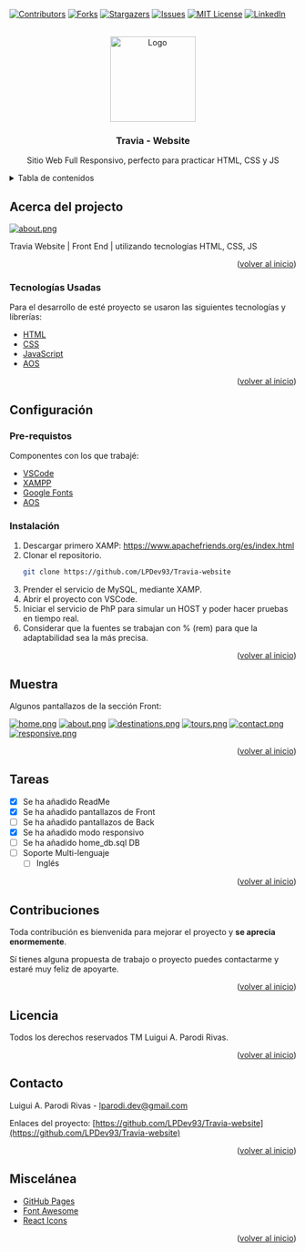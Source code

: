 <!-- PROJECT SHIELDS -->
<!--
*** I'm using markdown "reference style" links for readability.
*** Reference links are enclosed in brackets [ ] instead of parentheses ( ).
*** See the bottom of this document for the declaration of the reference variables
*** for contributors-url, forks-url, etc. This is an optional, concise syntax you may use.
*** https://www.markdownguide.org/basic-syntax/#reference-style-links
-->

[![Contributors][contributors-shield]][contributors-url]
[![Forks][forks-shield]][forks-url]
[![Stargazers][stars-shield]][stars-url]
[![Issues][issues-shield]][issues-url]
[![MIT License][license-shield]][license-url]
[![LinkedIn][linkedin-shield]][linkedin-url]

<!-- PROJECT LOGO -->
<br />
<div align="center">
  <a href="https://github.com/LPDev93">
    <img src="https://i.postimg.cc/sDJkggt8/Logo-white.png" alt="Logo" width="150" height="auto">
  </a>

  <h3 align="center">Travia - Website</h3>

  <p align="center">
    Sitio Web Full Responsivo, perfecto para practicar HTML, CSS y JS   
  </p>
</div>

<!-- TABLE OF CONTENTS -->
<details>
  <summary>Tabla de contenidos</summary>
  <ol>
    <li>
      <a href="#about-the-project">Acerca del projecto</a>
      <ul>
        <li><a href="#built-with">Tecnologías usadas</a></li>
      </ul>
    </li>
    <li>
      <a href="#getting-started">Configuración</a>
      <ul>
        <li><a href="#prerequisites">Pre-requisitos</a></li>
        <li><a href="#installation">Instalación</a></li>
      </ul>
    </li>
    <li><a href="#usage">Muestra</a></li>
    <li><a href="#roadmap">Tareas</a></li>
    <li><a href="#contributing">Contruibuidores</a></li>
    <li><a href="#license">Licensia</a></li>
    <li><a href="#contact">Contacto</a></li>
    <li><a href="#acknowledgments">Miscelánea</a></li>
  </ol>
</details>

<!-- ABOUT THE PROJECT -->

## Acerca del projecto

[![about.png](https://i.postimg.cc/ryWhSz1w/about.png)](https://postimg.cc/t7qtbqvK)

Travia Website | Front End | utilizando tecnologías HTML, CSS, JS

<p align="right">(<a href="#top">volver al inicio</a>)</p>

<!-- BUILT WITH -->

### Tecnologías Usadas

Para el desarrollo de esté proyecto se usaron las siguientes tecnologías y librerías:

- [HTML](https://developer.mozilla.org/es/docs/Web/HTML)
- [CSS](https://developer.mozilla.org/es/docs/Web/CSS)
- [JavaScript](https://developer.mozilla.org/es/docs/Web/JavaScript)
- [AOS](https://michalsnik.github.io/aos/)

<p align="right">(<a href="#top">volver al inicio</a>)</p>

<!-- GETTING STARTED -->

## Configuración

### Pre-requistos

Componentes con los que trabajé:

- [VSCode](https://code.visualstudio.com/)
- [XAMPP](https://www.apachefriends.org/es/index.html)
- [Google Fonts](https://fonts.google.com/knowledge)
- [AOS](https://michalsnik.github.io/aos/)

### Instalación

1. Descargar primero XAMP: https://www.apachefriends.org/es/index.html
2. Clonar el repositorio.
   ```sh
   git clone https://github.com/LPDev93/Travia-website
   ```
3. Prender el servicio de MySQL, mediante XAMP.
4. Abrir el proyecto con VSCode.
5. Iniciar el servicio de PhP para simular un HOST y poder hacer pruebas en tiempo real.
6. Considerar que la fuentes se trabajan con % (rem) para que la adaptabilidad sea la más precisa.

<p align="right">(<a href="#top">volver al inicio</a>)</p>

<!-- USAGE EXAMPLES -->

## Muestra

Algunos pantallazos de la sección Front:

[![home.png](https://i.postimg.cc/ZnkVGhSm/home.png)](https://postimg.cc/phZfj4rc)
[![about.png](https://i.postimg.cc/ryWhSz1w/about.png)](https://postimg.cc/t7qtbqvK)
[![destinations.png](https://i.postimg.cc/j2zZKkx7/destinations.png)](https://postimg.cc/N2j1kDrs)
[![tours.png](https://i.postimg.cc/q75mG3Dz/tours.png)](https://postimg.cc/p9KYWpHH)
[![contact.png](https://i.postimg.cc/V60KZk24/contact.png)](https://postimg.cc/R691N4Sn)
[![responsive.png](https://i.postimg.cc/MK7F8XHF/responsive.png)](https://postimg.cc/3dwBX8gX)

<p align="right">(<a href="#top">volver al inicio</a>)</p>

<!-- ROADMAP -->

## Tareas

- [x] Se ha añadido ReadMe
- [x] Se ha añadido pantallazos de Front
- [ ] Se ha añadido pantallazos de Back
- [x] Se ha añadido modo responsivo
- [ ] Se ha añadido home_db.sql DB
- [ ] Soporte Multi-lenguaje
  - [ ] Inglés

<p align="right">(<a href="#top">volver al inicio</a>)</p>

<!-- CONTRIBUTING -->

## Contribuciones

Toda contribución es bienvenida para mejorar el proyecto y **se aprecia enormemente**.

Sí tienes alguna propuesta de trabajo o proyecto puedes contactarme y estaré muy feliz de apoyarte.

<p align="right">(<a href="#top">volver al inicio</a>)</p>

<!-- LICENSE -->

## Licencia

Todos los derechos reservados TM Luigui A. Parodi Rivas.

<p align="right">(<a href="#top">volver al inicio</a>)</p>

<!-- CONTACT -->

## Contacto

Luigui A. Parodi Rivas - lparodi.dev@gmail.com

Enlaces del proyecto: [https://github.com/LPDev93/Travia-website](https://github.com/LPDev93/Travia-website)

<p align="right">(<a href="#top">volver al inicio</a>)</p>

<!-- ACKNOWLEDGMENTS -->

## Miscelánea

- [GitHub Pages](https://pages.github.com)
- [Font Awesome](https://fontawesome.com)
- [React Icons](https://react-icons.github.io/react-icons/search)

<p align="right">(<a href="#top">volver al inicio</a>)</p>

<!-- MARKDOWN LINKS & IMAGES -->
<!-- https://www.markdownguide.org/basic-syntax/#reference-style-links -->

[contributors-shield]: https://img.shields.io/github/contributors/LPDev93/Travia-website.svg?style=for-the-badge
[contributors-url]: https://github.com/LPDev93/Travia-website/graphs/contributors
[forks-shield]: https://img.shields.io/github/forks/LPDev93/Travia-website.svg?style=for-the-badge
[forks-url]: https://github.com/LPDev93/Travia-website/network/members
[stars-shield]: https://img.shields.io/github/stars/LPDev93/Travia-website.svg?style=for-the-badge
[stars-url]: https://github.com/LPDev93/Travia-website/stargazers
[issues-shield]: https://img.shields.io/github/issues/LPDev93/Travia-website.svg?style=for-the-badge
[issues-url]: https://github.com/LPDev93/Travia-website/issues
[license-shield]: https://img.shields.io/github/license/LPDev93/Travia-website.svg?style=for-the-badge
[license-url]: https://github.com/LPDev93/Travia-website/blob/master/LICENSE.txt
[linkedin-shield]: https://img.shields.io/badge/-LinkedIn-black.svg?style=for-the-badge&logo=linkedin&colorB=555
[linkedin-url]: https://www.linkedin.com/in/lpdev93/
[github]: https://github.com/LPDev93
